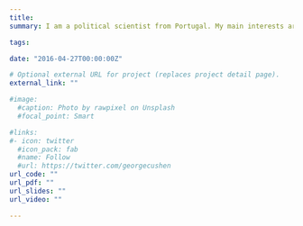 ```yaml
---
title: 
summary: I am a political scientist from Portugal. My main interests are on the fields of political behavior and political culture, with a geographical focus on Europe. I am currently a Postdoctoral Prize Research Fellow in Politics at Nuffield College, University of Oxford.<br> <br> The bulk of my research focuses on the creation and erosion of social norms against behavior associated with authoritarianism. My work explores how democracies create a political culture that deems authoritarianism socially unacceptable, and how such culture can change. I am very eager to incorporate insights from social psychology and behavioral economics, as well as novel measures and data sources, into my work.

tags:

date: "2016-04-27T00:00:00Z"

# Optional external URL for project (replaces project detail page).
external_link: ""

#image:
  #caption: Photo by rawpixel on Unsplash
  #focal_point: Smart

#links:
#- icon: twitter
  #icon_pack: fab
  #name: Follow
  #url: https://twitter.com/georgecushen
url_code: ""
url_pdf: ""
url_slides: ""
url_video: ""

---
```

